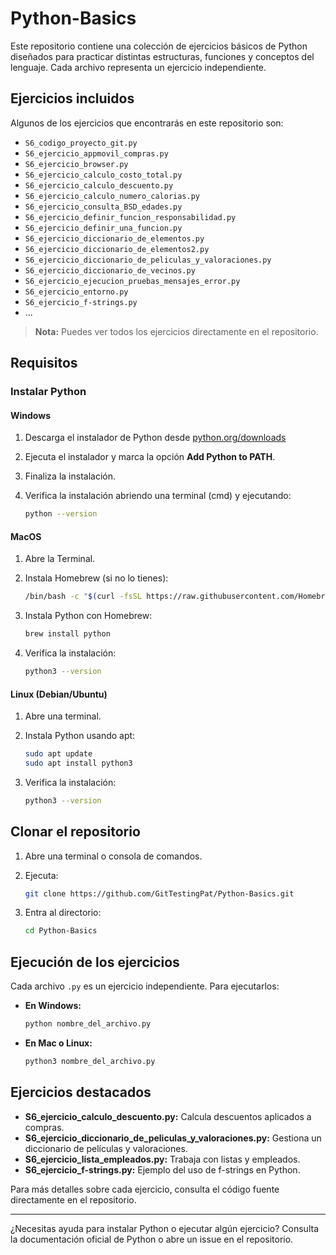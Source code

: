 # Python-Basics

Este repositorio contiene una colección de ejercicios básicos de Python diseñados para practicar distintas estructuras, funciones y conceptos del lenguaje. Cada archivo representa un ejercicio independiente.

## Ejercicios incluidos

Algunos de los ejercicios que encontrarás en este repositorio son:

- `S6_codigo_proyecto_git.py`
- `S6_ejercicio_appmovil_compras.py`
- `S6_ejercicio_browser.py`
- `S6_ejercicio_calculo_costo_total.py`
- `S6_ejercicio_calculo_descuento.py`
- `S6_ejercicio_calculo_numero_calorias.py`
- `S6_ejercicio_consulta_BSD_edades.py`
- `S6_ejercicio_definir_funcion_responsabilidad.py`
- `S6_ejercicio_definir_una_funcion.py`
- `S6_ejercicio_diccionario_de_elementos.py`
- `S6_ejercicio_diccionario_de_elementos2.py`
- `S6_ejercicio_diccionario_de_peliculas_y_valoraciones.py`
- `S6_ejercicio_diccionario_de_vecinos.py`
- `S6_ejercicio_ejecucion_pruebas_mensajes_error.py`
- `S6_ejercicio_entorno.py`
- `S6_ejercicio_f-strings.py`
- ...

> **Nota:** Puedes ver todos los ejercicios directamente en el repositorio.

## Requisitos

### Instalar Python

#### Windows

1. Descarga el instalador de Python desde [python.org/downloads](https://www.python.org/downloads/windows/)
2. Ejecuta el instalador y marca la opción **Add Python to PATH**.
3. Finaliza la instalación.
4. Verifica la instalación abriendo una terminal (cmd) y ejecutando:

    ```sh
    python --version
    ```

#### MacOS

1. Abre la Terminal.
2. Instala Homebrew (si no lo tienes):

    ```sh
    /bin/bash -c "$(curl -fsSL https://raw.githubusercontent.com/Homebrew/install/HEAD/install.sh)"
    ```

3. Instala Python con Homebrew:

    ```sh
    brew install python
    ```

4. Verifica la instalación:

    ```sh
    python3 --version
    ```

#### Linux (Debian/Ubuntu)

1. Abre una terminal.
2. Instala Python usando apt:

    ```sh
    sudo apt update
    sudo apt install python3
    ```

3. Verifica la instalación:

    ```sh
    python3 --version
    ```

## Clonar el repositorio

1. Abre una terminal o consola de comandos.
2. Ejecuta:

    ```sh
    git clone https://github.com/GitTestingPat/Python-Basics.git
    ```

3. Entra al directorio:

    ```sh
    cd Python-Basics
    ```

## Ejecución de los ejercicios

Cada archivo `.py` es un ejercicio independiente. Para ejecutarlos:

- **En Windows:**

    ```sh
    python nombre_del_archivo.py
    ```

- **En Mac o Linux:**

    ```sh
    python3 nombre_del_archivo.py
    ```

## Ejercicios destacados

- **S6_ejercicio_calculo_descuento.py:** Calcula descuentos aplicados a compras.
- **S6_ejercicio_diccionario_de_peliculas_y_valoraciones.py:** Gestiona un diccionario de películas y valoraciones.
- **S6_ejercicio_lista_empleados.py:** Trabaja con listas y empleados.
- **S6_ejercicio_f-strings.py:** Ejemplo del uso de f-strings en Python.

Para más detalles sobre cada ejercicio, consulta el código fuente directamente en el repositorio.

---

¿Necesitas ayuda para instalar Python o ejecutar algún ejercicio? Consulta la documentación oficial de Python o abre un issue en el repositorio.
